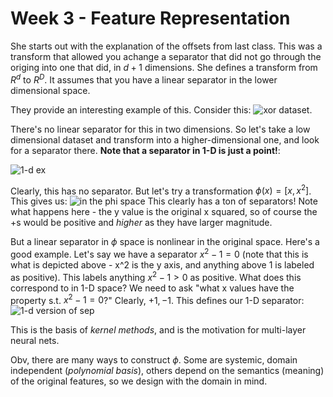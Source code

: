 # Week 3 - Feature Representation

She starts out with the explanation of the offsets from last class. This was a transform that allowed you achange a separator that did not go through the origing into one that did, in $d+1$ dimensions. She defines a transform from $R^d$ to $R^D$. It assumes that you have a linear separator in the lower dimensional space.

They provide an interesting example of this. Consider this: ![xor dataset](https://openlearninglibrary.mit.edu/assets/courseware/v1/7113a168fd1cb279b0a1548c7e16c08c/asset-v1:MITx+6.036+1T2019+type@asset+block/images_feature_representation_top_tikzpicture_1-crop.png).

There's no linear separator for this in two dimensions. So let's take a low dimensional dataset and transform into a higher-dimensional one, and look for a separator there. **Note that a separator in 1-D is just a point!**:

![1-d ex](https://openlearninglibrary.mit.edu/assets/courseware/v1/083f20fe82de4d0b45c86e695e4d142c/asset-v1:MITx+6.036+1T2019+type@asset+block/images_feature_representation_top_tikzpicture_2-crop.png)

Clearly, this has no separator. But let's try a transformation $\phi(x) = [x,x^2]$. This gives us: ![in the phi space](https://openlearninglibrary.mit.edu/assets/courseware/v1/bbc807b76c87fd03a606af741140257c/asset-v1:MITx+6.036+1T2019+type@asset+block/images_feature_representation_top_tikzpicture_3-crop.png)
This clearly has a ton of separators! Note what happens here - the y value is the original x squared, so of course the +s would be positive and *higher* as they have larger magnitude.

But a linear separator in $\phi$ space is nonlinear in the original space. Here's a good example. Let's say we have a separator $x^2-1=0$ (note that this is what is depicted above - x^2 is the y axis, and anything above 1 is labeled as positive). This labels anything $x^2-1>0$ as positive. What does this correspond to in 1-D space? We need to ask "what x values have the property s.t. $x^2-1=0$?" Clearly, $+1,-1$. This defines our 1-D separator: ![1-d version of sep](https://openlearninglibrary.mit.edu/assets/courseware/v1/2df7785d97c451a36a9ff9b7683f1e2a/asset-v1:MITx+6.036+1T2019+type@asset+block/images_feature_representation_top_tikzpicture_4-crop.png)

This is the basis of *kernel methods*, and is the motivation for multi-layer neural nets.

Obv, there are many ways to construct $\phi$. Some are systemic, domain independent (*polynomial basis*), others depend on the semantics (meaning) of the original features, so we design with the domain in mind.